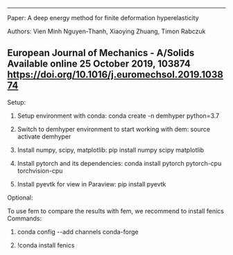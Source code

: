 --------------------------------------------------------------------
Paper: 
A deep energy method for finite deformation hyperelasticity

Authors: Vien Minh Nguyen-Thanh, Xiaoying Zhuang, Timon Rabczuk

European Journal of Mechanics - A/Solids
Available online 25 October 2019, 103874
https://doi.org/10.1016/j.euromechsol.2019.103874
--------------------------------------------------------------------
Setup:

1. Setup environment with conda: conda create -n demhyper python=3.7

2. Switch to demhyper environment to start working with dem: source activate demhyper

3. Install numpy, scipy, matplotlib: pip install numpy scipy matplotlib

4. Install pytorch and its dependencies: conda install pytorch pytorch-cpu torchvision-cpu

5. Install pyevtk for view in Paraview: pip install pyevtk

Optional:

To use fem to compare the results with fem, we recommend to install fenics
Commands:
1. conda config --add channels conda-forge

2. !conda install fenics
